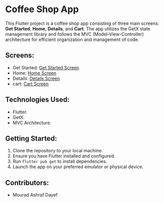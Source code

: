 # Coffee Shop App

This Flutter project is a coffee shop app consisting of three main screens: **Get Started**, **Home**, **Details**, and **Cart**. The app utilizes the GetX state management library and follows the MVC (Model-View-Controller) architecture for efficient organization and management of code.

## Screens:
- Get Started: [Get Started Screen](https://github.com/Rado-Dayef/coffee_shop_app/assets/121133001/e81d5bce-25f9-44fe-8b03-5feadaece67c)
- Home: [Home Screen](https://github.com/Rado-Dayef/coffee_shop_app/assets/121133001/3a2ff462-a1bf-4729-9105-6df8cddafc9c)
- Details: [Details Screen](https://github.com/Rado-Dayef/coffee_shop_app/assets/121133001/8870e2bc-1bdd-4ea5-b25e-665652ad5944)
- cart: [Cart Screen](https://github.com/Rado-Dayef/coffee_shop_app/assets/121133001/0bef13cb-4493-4034-8fe3-1cf1d116b20f)
  
## Technologies Used:
- Flutter.
- GetX.
- MVC Architecture.

## Getting Started:
1. Clone the repository to your local machine.
2. Ensure you have Flutter installed and configured.
3. Run `flutter pub get` to install dependencies.
4. Launch the app on your preferred emulator or physical device.

## Contributors:
- Mourad Ashraf Dayef
